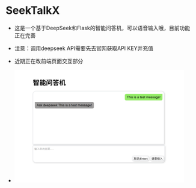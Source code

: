 # SeekTalkX
- 这是一个基于DeepSeek和Flask的智能问答机，可以语音输入哦，目前功能正在完善
- 注意：调用deepseek API需要先去官网获取API KEY并充值

- 近期正在改前端页面交互部分
- <img src="images/ui.png" alt="ui" width="450">
